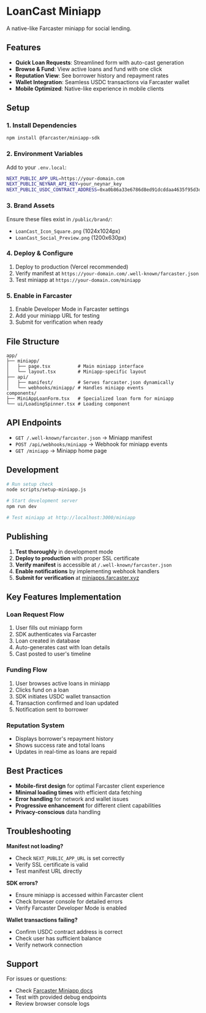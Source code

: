 # LoanCast Miniapp

A native-like Farcaster miniapp for social lending.

## Features

- **Quick Loan Requests**: Streamlined form with auto-cast generation
- **Browse & Fund**: View active loans and fund with one click
- **Reputation View**: See borrower history and repayment rates
- **Wallet Integration**: Seamless USDC transactions via Farcaster wallet
- **Mobile Optimized**: Native-like experience in mobile clients

## Setup

### 1. Install Dependencies
```bash
npm install @farcaster/miniapp-sdk
```

### 2. Environment Variables
Add to your `.env.local`:
```bash
NEXT_PUBLIC_APP_URL=https://your-domain.com
NEXT_PUBLIC_NEYNAR_API_KEY=your_neynar_key
NEXT_PUBLIC_USDC_CONTRACT_ADDRESS=0xa0b86a33e6786d8ed91dcddaa4635f95d3d9b9b2
```

### 3. Brand Assets
Ensure these files exist in `/public/brand/`:
- `LoanCast_Icon_Square.png` (1024x1024px)
- `LoanCast_Social_Preview.png` (1200x630px)

### 4. Deploy & Configure
1. Deploy to production (Vercel recommended)
2. Verify manifest at `https://your-domain.com/.well-known/farcaster.json`
3. Test miniapp at `https://your-domain.com/miniapp`

### 5. Enable in Farcaster
1. Enable Developer Mode in Farcaster settings
2. Add your miniapp URL for testing
3. Submit for verification when ready

## File Structure

```
app/
├── miniapp/
│   ├── page.tsx          # Main miniapp interface
│   └── layout.tsx        # Miniapp-specific layout
├── api/
│   ├── manifest/         # Serves farcaster.json dynamically
│   └── webhooks/miniapp/ # Handles miniapp events
components/
├── MiniAppLoanForm.tsx   # Specialized loan form for miniapp
└── ui/LoadingSpinner.tsx # Loading component
```

## API Endpoints

- `GET /.well-known/farcaster.json` → Miniapp manifest
- `POST /api/webhooks/miniapp` → Webhook for miniapp events
- `GET /miniapp` → Miniapp home page

## Development

```bash
# Run setup check
node scripts/setup-miniapp.js

# Start development server
npm run dev

# Test miniapp at http://localhost:3000/miniapp
```

## Publishing

1. **Test thoroughly** in development mode
2. **Deploy to production** with proper SSL certificate
3. **Verify manifest** is accessible at `/.well-known/farcaster.json`
4. **Enable notifications** by implementing webhook handlers
5. **Submit for verification** at [miniapps.farcaster.xyz](https://miniapps.farcaster.xyz/docs/guides/publishing)

## Key Features Implementation

### Loan Request Flow
1. User fills out miniapp form
2. SDK authenticates via Farcaster
3. Loan created in database
4. Auto-generates cast with loan details
5. Cast posted to user's timeline

### Funding Flow
1. User browses active loans in miniapp
2. Clicks fund on a loan
3. SDK initiates USDC wallet transaction
4. Transaction confirmed and loan updated
5. Notification sent to borrower

### Reputation System
- Displays borrower's repayment history
- Shows success rate and total loans
- Updates in real-time as loans are repaid

## Best Practices

- **Mobile-first design** for optimal Farcaster client experience
- **Minimal loading times** with efficient data fetching
- **Error handling** for network and wallet issues  
- **Progressive enhancement** for different client capabilities
- **Privacy-conscious** data handling

## Troubleshooting

**Manifest not loading?**
- Check `NEXT_PUBLIC_APP_URL` is set correctly
- Verify SSL certificate is valid
- Test manifest URL directly

**SDK errors?**  
- Ensure miniapp is accessed within Farcaster client
- Check browser console for detailed errors
- Verify Farcaster Developer Mode is enabled

**Wallet transactions failing?**
- Confirm USDC contract address is correct
- Check user has sufficient balance
- Verify network connection

## Support

For issues or questions:
- Check [Farcaster Miniapp docs](https://miniapps.farcaster.xyz/docs)
- Test with provided debug endpoints
- Review browser console logs